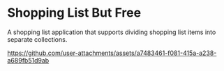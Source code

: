 # Shopping List But Free

A shopping list application that supports dividing shopping list items into separate collections.

https://github.com/user-attachments/assets/a7483461-f081-415a-a238-a689fb51d9ab
